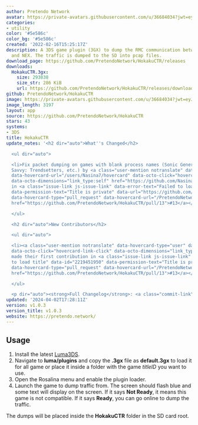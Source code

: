 ```yaml
---
author: Pretendo Network
avatar: https://private-avatars.githubusercontent.com/u/36684034?jwt=eyJhbGciOiJIUzI1NiIsInR5cCI6IkpXVCJ9.eyJpc3MiOiJnaXRodWIuY29tIiwiYXVkIjoicmF3LmdpdGh1YnVzZXJjb250ZW50LmNvbSIsImtleSI6ImtleTEiLCJleHAiOjE3MzQ2NTY3NjAsIm5iZiI6MTczNDY1NTU2MCwicGF0aCI6Ii91LzM2Njg0MDM0In0.DNRINgeWaTS5bjagk34cRJ6gtuFFvPsiv5_UNhDLYx8&v=4
categories:
- utility
color: '#5e586c'
color_bg: '#5e586c'
created: '2022-02-16T15:25:17Z'
description: A 3DS game plugin (3GX) to dump the RMC communication between 3DS games
  and NEX. The traffic is dumped to the SD into pcap files.
download_page: https://github.com/PretendoNetwork/HokakuCTR/releases
downloads:
  HokakuCTR.3gx:
    size: 293838
    size_str: 286 KiB
    url: https://github.com/PretendoNetwork/HokakuCTR/releases/download/v1.0.3/HokakuCTR.3gx
github: PretendoNetwork/HokakuCTR
image: https://private-avatars.githubusercontent.com/u/36684034?jwt=eyJhbGciOiJIUzI1NiIsInR5cCI6IkpXVCJ9.eyJpc3MiOiJnaXRodWIuY29tIiwiYXVkIjoicmF3LmdpdGh1YnVzZXJjb250ZW50LmNvbSIsImtleSI6ImtleTEiLCJleHAiOjE3MzQ2NTY3NjAsIm5iZiI6MTczNDY1NTU2MCwicGF0aCI6Ii91LzM2Njg0MDM0In0.DNRINgeWaTS5bjagk34cRJ6gtuFFvPsiv5_UNhDLYx8&v=4&size=128
image_length: 3197
layout: app
source: https://github.com/PretendoNetwork/HokakuCTR
stars: 43
systems:
- 3DS
title: HokakuCTR
update_notes: '<h2 dir="auto">What''s Changed</h2>

  <ul dir="auto">

  <li>Fix packet dumping on games with blank process names (Sonic Generations, Style
  Savvy: Trendsetters, etc.) by <a class="user-mention notranslate" data-hovercard-type="user"
  data-hovercard-url="/users/Nasina7/hovercard" data-octo-click="hovercard-link-click"
  data-octo-dimensions="link_type:self" href="https://github.com/Nasina7">@Nasina7</a>
  in <a class="issue-link js-issue-link" data-error-text="Failed to load title" data-id="2219451950"
  data-permission-text="Title is private" data-url="https://github.com/PretendoNetwork/HokakuCTR/issues/13"
  data-hovercard-type="pull_request" data-hovercard-url="/PretendoNetwork/HokakuCTR/pull/13/hovercard"
  href="https://github.com/PretendoNetwork/HokakuCTR/pull/13">#13</a></li>

  </ul>

  <h2 dir="auto">New Contributors</h2>

  <ul dir="auto">

  <li><a class="user-mention notranslate" data-hovercard-type="user" data-hovercard-url="/users/Nasina7/hovercard"
  data-octo-click="hovercard-link-click" data-octo-dimensions="link_type:self" href="https://github.com/Nasina7">@Nasina7</a>
  made their first contribution in <a class="issue-link js-issue-link" data-error-text="Failed
  to load title" data-id="2219451950" data-permission-text="Title is private" data-url="https://github.com/PretendoNetwork/HokakuCTR/issues/13"
  data-hovercard-type="pull_request" data-hovercard-url="/PretendoNetwork/HokakuCTR/pull/13/hovercard"
  href="https://github.com/PretendoNetwork/HokakuCTR/pull/13">#13</a></li>

  </ul>

  <p dir="auto"><strong>Full Changelog</strong>: <a class="commit-link" href="https://github.com/PretendoNetwork/HokakuCTR/compare/v1.0.2...v1.0.3"><tt>v1.0.2...v1.0.3</tt></a></p>'
updated: '2024-04-02T17:28:11Z'
version: v1.0.3
version_title: v1.0.3
website: https://pretendo.network/
---
```

## Usage

1. Install the latest [Luma3DS](luma3ds).
2. Navigate to **luma/plugins** and copy the **.3gx** file as **default.3gx** to load it for all game or place it inside a folder with the game *titleID* you want to use.
3. Open the Rosalina menu and enable the plugin loader.
4. Launch the game to dump traffic from. The screen should flash blue and some text will display on the screen. If it says **Not Ready**, it means this game is not compatible. If it says **Ready**, you can go online to dump the traffic.

The dumps will be placed inside the **HokakuCTR** folder in the SD card root.